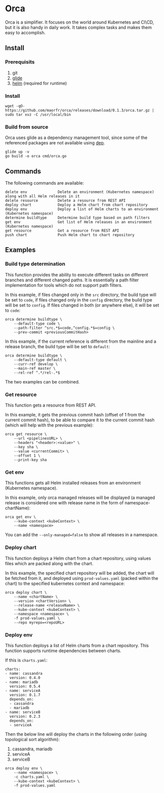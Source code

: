 # Orca

Orca is a simplifier. It focuses on the world around Kubernetes and CI\CD, but it is also handy in daily work. It takes complex tasks and makes them easy to accomplish.

## Install

### Prerequisits

1. git
2. [glide](https://github.com/Masterminds/glide)
3. [helm](https://helm.sh/) (required for runtime)

### Install
```
wget -qO- https://github.com/maorfr/orca/releases/download/0.1.3/orca.tar.gz | sudo tar xvz -C /usr/local/bin

```
### Build from source

Orca uses glide as a dependency management tool, since some of the referenced packages are not available using [dep](https://github.com/golang/dep).

```
glide up -v
go build -o orca cmd/orca.go
```

## Commands

The following commands are available:
```
delete env              Delete an environment (Kubernetes namespace) along with all Helm releases in it
delete resource         Delete a resource from REST API
deploy chart            Deploy a Helm chart from chart repository
deploy env              Deploy a list of Helm charts to an environment (Kubernetes namespace)
determine buildtype     Determine build type based on path filters
get env                 Get list of Helm releases in an environment (Kubernetes namespace)
get resource            Get a resource from REST API
push chart              Push Helm chart to chart repository
```

## Examples

### Build type determination
This function provides the ability to execute different tasks on different branches and different changed paths. It is essentially a path filter implementation for tools which do not support path filters.

In this example, if files changed only in the `src` directory, the build type will be set to `code`, if files changed only in the `config` directory, the build type will be set to `config`. If files changed in both (or anywhere else), it will be set to `code`:
```
orca determine buildtype \
    --default-type code \
    --path-filter ^src.*$=code,^config.*$=config \
    --prev-commit <previousCommitHash>
```

In this example, if the current reference is different from the mainline and a release branch, the build type will be set to `default`:
```
orca determine buildtype \
    --default-type default \
    --curr-ref develop \
    --main-ref master \
    --rel-ref ^.*/rel-.*$
```

The two examples can be combined.


### Get resource
This function gets a resource from REST API.

In this example, it gets the previous commit hash (offset of 1 from the current commit hash), to be able to compare it to the current commit hash (which will help with the previous example):

```
orca get resource \
    --url <pipelinesURL> \
    --headers "<header>:<value>" \
    --key sha \
    --value <currentCommit> \
    --offset 1 \
    --print-key sha
```

### Get env
This functions gets all Helm installed releases from an environment (Kubernetes namespace).

In this example, only orca managed releases will be displayed (a managed release is considered one with release name in the form of namespace-chartName):

```
orca get env \
    --kube-context <kubeContext> \
    --name <namespace>
```

You can add the `--only-managed=false` to show all releases in a namespace.


### Deploy chart
This function deploys a Helm chart from a chart repository, using values files which are packed along with the chart.

In this example, the specified chart repository will be added, the chart will be fetched from it, and deployed using `prod-values.yaml` (packed within the chart) to the specified kubernetes context and namespace:

```
orca deploy chart \
    --name <chartName> \
    --version <chartVersion> \
    --release-name <releaseName> \
    --kube-context <kubeContext> \
    --namespace <namespace> \
    -f prod-values.yaml \
    --repo myrepo=<repoURL>
```

### Deploy env
This function deploys a list of Helm charts from a chart repository. This function supports runtime dependencies between charts.

If this is `charts.yaml`:
```
charts:
- name: cassandra
  version: 0.4.0
- name: mariadb
  version: 0.5.4
- name: serviceA
  version: 0.1.7
  depends_on:
  - cassandra
  - mariadb
- name: serviceB
  version: 0.2.3
  depends_on:
  - serviceA
```
Then the below line will deploy the charts in the following order (using topological sort algorithm):
1. cassandra, mariadb
2. serviceA
3. serviceB

```
orca deploy env \
    --name <namespace> \
    -c charts.yaml \
    --kube-context <kubeContext> \
    -f prod-values.yaml
```